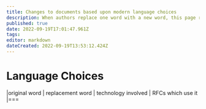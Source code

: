 ```yaml
---
title: Changes to documents based upon modern language choices
description: When authors replace one word with a new word, this page records the choices that were made, why, and in which technology choice.
published: true
date: 2022-09-19T17:01:47.961Z
tags: 
editor: markdown
dateCreated: 2022-09-19T13:53:12.424Z
---
```


# Language Choices

|original word | replacement word | technology involved | RFCs which use it
|===
